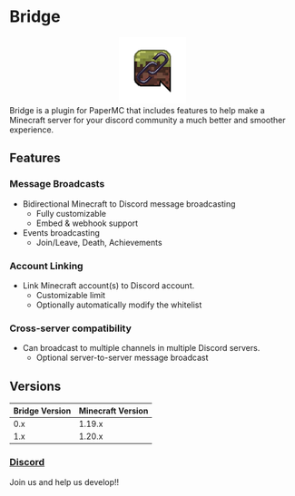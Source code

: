 # Bridge
<center>
<img src="/assets/logo.png"></img>
</center>
Bridge is a plugin for PaperMC that includes features to help make a Minecraft server for your discord community a much better and smoother experience.

## Features
### Message Broadcasts
- Bidirectional Minecraft to Discord message broadcasting
  - Fully customizable
  - Embed & webhook support
- Events broadcasting
  - Join/Leave, Death, Achievements
  
### Account Linking
- Link Minecraft account(s) to Discord account.
  - Customizable limit
  - Optionally automatically modify the whitelist

### Cross-server compatibility
- Can broadcast to multiple channels in multiple Discord servers.
  - Optional server-to-server message broadcast

## Versions
| Bridge Version | Minecraft Version |
|----------------|-------------------|
| 0.x            | 1.19.x            |
| 1.x            | 1.20.x            |

### [Discord](https://discord.gg/cHpVkgsEdP)
Join us and help us develop!!

